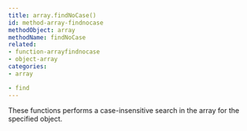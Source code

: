 ```yaml
---
title: array.findNoCase()
id: method-array-findnocase
methodObject: array
methodName: findNoCase
related:
- function-arrayfindnocase
- object-array
categories:
- array

- find
---
```


These functions performs a case-insensitive search in the array for the specified object.
